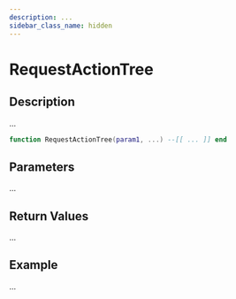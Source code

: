 ```yaml
---
description: ...
sidebar_class_name: hidden
---
```


# RequestActionTree

## Description

...

```lua
function RequestActionTree(param1, ...) --[[ ... ]] end
```

## Parameters

...

## Return Values

...

## Example

...

